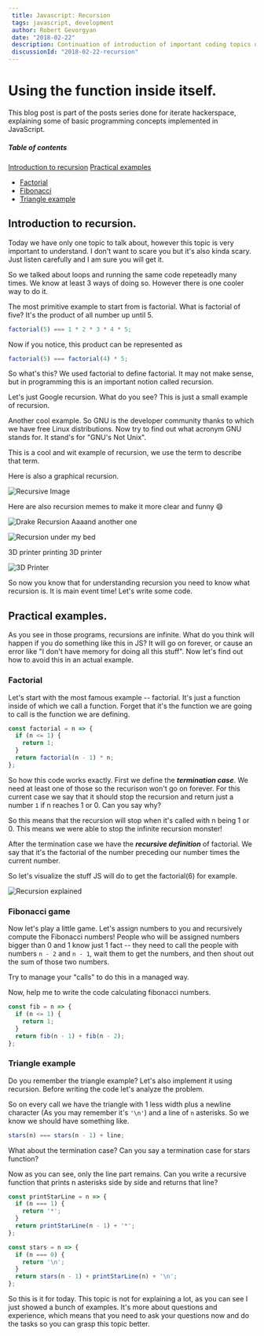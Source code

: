 ```yaml
---
 title: Javascript: Recursion
 tags: javascript, development
 author: Robert Gevorgyan
 date: "2018-02-22"
 description: Continuation of introduction of important coding topics using Javascript
 discussionId: "2018-02-22-recursion"
---
```


# Using the function inside itself.

This blog post is part of the posts series done for iterate hackerspace, explaining some of basic programming concepts implemented in JavaScript.

##### Table of contents

[Introduction to recursion](#intro-recursion)
[Practical examples](#practical)

* [Factorial](#factorial)
* [Fibonacci](#fibonacci)
* [Triangle example](#triangle)

## Introduction to recursion.

Today we have only one topic to talk about, however this topic is very important to understand. I don't want to scare you but it's also kinda scary. Just listen carefully and I am sure you will get it.

So we talked about loops and running the same code repeteadly many times. We know at least 3 ways of doing so. However there is one cooler way to do it.

The most primitive example to start from is factorial. What is factorial of five? It's the product of all number up until 5.

```javascript
factorial(5) === 1 * 2 * 3 * 4 * 5;
```

Now if you notice, this product can be represented as

```javascript
factorial(5) === factorial(4) * 5;
```

So what's this? We used factorial to define factorial. It may not make sense, but in programming this is an important notion called recursion.

Let's just Google recursion. What do you see? This is just a small example of recursion.

Another cool example. So GNU is the developer community thanks to which we have free Linux distributions. Now try to find out what acronym GNU stands for. It stand's for "GNU's Not Unix".

This is a cool and wit example of recursion, we use the term to describe that term.

Here is also a graphical recursion.

![Recursive Image](https://upload.wikimedia.org/wikipedia/commons/b/b3/Screenshot_Recursion_via_vlc.png 'Recursion')

Here are also recursion memes to make it more clear and funny :smile:

![Drake Recursion](https://i.redd.it/md4l7yy3rgly.jpg 'Drake recursion')
Aaaand another one

![Recursion under my bed](https://pics.me.me/dad-there-is-a-recursion-under-my-bed-oad-there-29924251.png 'Recursion under my bed')

3D printer printing 3D printer

![3D Printer](http://wiki.secretgeek.net/Image/3d_printer_factory.jpg)

So now you know that for understanding recursion you need to know what recursion is. It is main event time! Let's write some code.

## Practical examples.

As you see in those programs, recursions are infinite. What do you think will happen if you do something like this in JS? It will go on forever, or cause an error like "I don't have memory for doing all this stuff". Now let's find out how to avoid this in an actual example.

### Factorial

Let's start with the most famous example -- factorial. It's just a function inside of which we call a function. Forget that it's the function we are going to call is the function we are defining.

```javascript
const factorial = n => {
  if (n <= 1) {
    return 1;
  }
  return factorial(n - 1) * n;
};
```

So how this code works exactly. First we define the **_termination case_**. We need at least one of those so the recurison won't go on forever. For this current case we say that it should stop the recursion and return just a number `1` if n reaches 1 or 0. Can you say why?

So this means that the recursion will stop when it's called with n being 1 or 0. This means we were able to stop the infinite recursion monster!

After the termination case we have the **_recursive definition_** of factorial. We say that it's the factorial of the number preceding our number times the current number.

So let's visualize the stuff JS will do to get the factorial(6) for example.

![Recursion explained](http://1.bp.blogspot.com/-ezSpp0vDQSo/VerVHxsgY8I/AAAAAAAADtg/VAKkf_HYJdk/s1600/factorial%2Bin%2BJava.gif)

### Fibonacci game

Now let's play a little game. Let's assign numbers to you and recursively compute the Fibonacci numbers! People who will be assigned numbers bigger than 0 and 1 know just 1 fact -- they need to call the people with numbers `n - 2` and `n - 1`, wait them to get the numbers, and then shout out the sum of those two numbers.

Try to manage your "calls" to do this in a managed way.

Now, help me to write the code calculating fibonacci numbers.

```javascript
const fib = n => {
  if (n <= 1) {
    return 1;
  }
  return fib(n - 1) + fib(n - 2);
};
```

### Triangle example

Do you remember the triangle example? Let's also implement it using recursion. Before writing the code let's analyze the problem.

So on every call we have the triangle with 1 less width plus a newline character (As you may remember it's `'\n'`) and a line of `n` asterisks. So we know we should have something like.

```javascript
stars(n) === stars(n - 1) + line;
```

What about the termination case? Can you say a termination case for stars function?

Now as you can see, only the line part remains. Can you write a recursive function that prints n asterisks side by side and returns that line?

```javascript
const printStarLine = n => {
  if (n === 1) {
    return '*';
  }
  return printStarLine(n - 1) + '*';
};

const stars = n => {
  if (n === 0) {
    return '\n';
  }
  return stars(n - 1) + printStarLine(n) + '\n';
};
```

So this is it for today. This topic is not for explaining a lot, as you can see I just showed a bunch of examples. It's more about questions and experience, which means that you need to ask your questions now and do the tasks so you can grasp this topic better.
